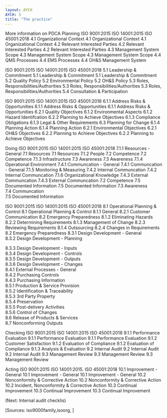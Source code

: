 ```yaml
---
layout: AYCH
AYCH: 5
title: "The practice"
---
```




More information on PDCA
Planning
ISO 9001:2015	                       ISO 14001:2015	                       ISO 45001:2018
4.1 Organizational Context	       4.1 Organizational Context	       4.1 Organizational Context
4.2 Relevant Interested Parties	       4.2 Relevant Interested Parties	       4.2 Relevant Interested Parties
4.3 Management System Scope	       4.3 Management System Scope	       4.3 Management System Scope
4.4 QMS Processes	               4.4 EMS Processes	               4.4 OH&S Management System
 
ISO 9001:2015	                        ISO 14001:2015	                       ISO 45001:2018
5.1 Leadership & Commitment	       5.1 Leadership & Commitment	       5.1 Leadership & Commitment
5.2 Quality Policy	               5.2 Environmental Policy	               5.2 OH&S Policy
5.3	Roles, Responsibilities/Authorities	                               5.3	Roles, Responsibilities/Authorities	5.3	Roles, Responsibilities/Authorities
5.4 Consultation & Participation
 
ISO 9001:2015	                        ISO 14001:2015	                       ISO 45001:2018
6.1.1	Address Risks & Opportunities	6.1.1	Address Risks & Opportunities  6.1.1	Address Risks & Opportunities
6.2.1	Quality Objectives	        6.1.2 Environmental Aspects	       6.1.2 Hazard Identifcation
6.2.2 Planning to Achieve Objectives	6.1.3 Compliance Obligations	       6.1.3 Legal & Other Requirements
6.3	Planning for Change	        6.1.4 Planning Action	               6.1.4 Planning Action
 	6.2.1 Environmental Objectives	6.2.1 OH&S Objectives
 	6.2.2 Planning to Achieve Objectives	6.2.2 Planning to Achieve Objectives
 
Doing
ISO 9001:2015	                        ISO 14001:2015	                        ISO 45001:2018
7.1.1	Resources - General
7.1	Resources	                7.1	Resources
7.1.2	People	                        7.2	Competence	                7.2	Competence
7.1.3	Infrastructure
7.3	Awareness	                7.3	Awareness
7.1.4	Operational Environment	        7.4.1	Communcation - General	        7.4.1	Communcation - General
7.1.5	Monitoring & Measuring	        7.4.2	Internal Communcation	        7.4.2	Internal Communcation
7.1.6	Organizational Knowledge	7.4.3	External Communcation	        7.4.3	External Communcation
7.2	Competence	                7.5	Documented Information	        7.5	Documented Information
7.3	Awareness	 	 
7.4	Communcation	 	 
7.5	Documented Information	 	 
 

ISO 9001:2015	                        ISO 14001:2015	                         ISO 45001:2018
8.1	Operational Planning & Control
8.1	Operational Planning & Control	8.1.1	General
8.2.1	Customer Communication	        8.2 Emergency Preparedness	         8.1.2 Eliminating Hazards
8.2.2	Determining Requirements
 	                                                                         8.1.3 Management of Change
8.2.3	Reviewing Requirements	 	8.1.4 Outsourcing
8.2.4	Changes in Requirements
 	                                                                         8.2 Emergency Preparedness
8.3.1	Design Development - General	 	 
8.3.2	Design Development - Planning
 	 
8.3.3	Design Development - Inputs	 	 
8.3.4	Design Development - Controls	 	 
8.3.5	Design Development - Outputs	 	 
8.3.6	Design Development - Changes	 	 
8.4.1	External Processes - General	 	 
8.4.2	Purchasing Controls	 	 
8.4.3	Purchasing Information	 	 
8.5.1	Production & Service Provision	 	 
8.5.2	Identification & Traceability	 	 
8.5.3	3rd Party Property	 	 
8.5.4	Preservation	 	 
8.5.5	Post-delivery Activities	 	 
8.5.6	Control of Changes	 	 
8.6	Release of Products & Services	 	 
8.7	Nonconforming Outputs	 	 
 
Checking
ISO 9001:2015	                          ISO 14001:2015	                ISO 45001:2018
9.1.1	Performance Evaluation	          9.1.1	Performance Evaluation	        9.1.1	Performance Evaluation
9.1.2	Customer Satisfaction	          9.1.2 Evaluation of Compliance	9.1.2 Evaluation of Compliance
9.1.3	Analysis & Evaluation	          9.2	Internal Audit	                9.2	Internal Audit
9.2	Internal Audit	                  9.3	Management Review	        9.3	Management Review
9.3	Management Review	 	 
 
Acting
ISO 9001:2015	                          ISO 14001:2015.         	        ISO 45001:2018
10.1	Improvement - General	          10.1	Improvement - General	        10.1	Improvement - General
10.2	Nonconformity & Corrective Action 10.2	Nonconformity & Corrective Action	10.2	Incident, Nonconformity & Corrective Action
10.3	Continual Improvement	          10.3	Continual Improvement	        10.3	Continual Improvement
 
(Next: Internal audit checklis)



[Sources: iso9000family,isoorg, ]




